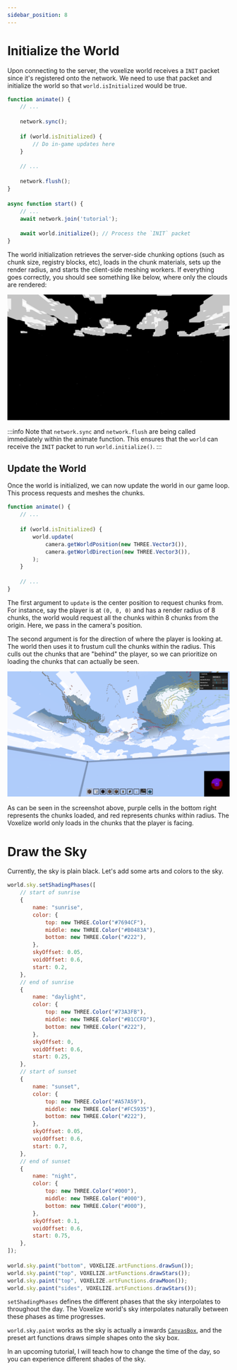 ```yaml
---
sidebar_position: 8
---
```


# Initialize the World

Upon connecting to the server, the voxelize world receives a `INIT` packet since it's registered onto the network. We need to use that packet and initialize the world so that `world.isInitialized` would be true.

```javascript title="main.js"
function animate() {
    // ...

    network.sync();

    if (world.isInitialized) {
        // Do in-game updates here
    }

    // ...

    network.flush();
}

async function start() {
    // ...
    await network.join('tutorial');

    await world.initialize(); // Process the `INIT` packet
}
```

The world initialization retrieves the server-side chunking options (such as chunk size, registry blocks, etc), loads in the chunk materials, sets up the render radius, and starts the client-side meshing workers. If everything goes correctly, you should see something like below, where only the clouds are rendered:

![](../assets/empty-sky.png)

:::info
Note that `network.sync` and `network.flush` are being called immediately within the animate function. This ensures that the `world` can receive the `INIT` packet to run `world.initialize()`.
:::

## Update the World

Once the world is initialized, we can now update the world in our game loop. This process requests and meshes the chunks.

```javascript title="main.js"
function animate() {
    // ...

    if (world.isInitialized) {
        world.update(
            camera.getWorldPosition(new THREE.Vector3()), 
            camera.getWorldDirection(new THREE.Vector3()),
        );
    }

    // ...
}
```

The first argument to `update` is the center position to request chunks from. For instance, say the player is at `(0, 0, 0)` and has a render radius of 8 chunks, the world would request all the chunks within 8 chunks from the origin. Here, we pass in the camera's position.

The second argument is for the direction of where the player is looking at. The world then uses it to frustum cull the chunks within the radius. This culls out the chunks that are "behind" the player, so we can prioritize on loading the chunks that can actually be seen.

![](../assets/frustum-cull.png)

As can be seen in the screenshot above, purple cells in the bottom right represents the chunks loaded, and red represents chunks within radius. The Voxelize world only loads in the chunks that the player is facing.

# Draw the Sky

Currently, the sky is plain black. Let's add some arts and colors to the sky.

```javascript title="main.js"
world.sky.setShadingPhases([
    // start of sunrise
    {
        name: "sunrise",
        color: {
            top: new THREE.Color("#7694CF"),
            middle: new THREE.Color("#B0483A"),
            bottom: new THREE.Color("#222"),
        },
        skyOffset: 0.05,
        voidOffset: 0.6,
        start: 0.2,
    },
    // end of sunrise
    {
        name: "daylight",
        color: {
            top: new THREE.Color("#73A3FB"),
            middle: new THREE.Color("#B1CCFD"),
            bottom: new THREE.Color("#222"),
        },
        skyOffset: 0,
        voidOffset: 0.6,
        start: 0.25,
    },
    // start of sunset
    {
        name: "sunset",
        color: {
            top: new THREE.Color("#A57A59"),
            middle: new THREE.Color("#FC5935"),
            bottom: new THREE.Color("#222"),
        },
        skyOffset: 0.05,
        voidOffset: 0.6,
        start: 0.7,
    },
    // end of sunset
    {
        name: "night",
        color: {
            top: new THREE.Color("#000"),
            middle: new THREE.Color("#000"),
            bottom: new THREE.Color("#000"),
        },
        skyOffset: 0.1,
        voidOffset: 0.6,
        start: 0.75,
    },
]);

world.sky.paint("bottom", VOXELIZE.artFunctions.drawSun());
world.sky.paint("top", VOXELIZE.artFunctions.drawStars());
world.sky.paint("top", VOXELIZE.artFunctions.drawMoon());
world.sky.paint("sides", VOXELIZE.artFunctions.drawStars());
```

`setShadingPhases` defines the different phases that the sky interpolates to throughout the day. The Voxelize world's sky interpolates naturally between these phases as time progresses. 

`world.sky.paint` works as the sky is actually a inwards [`CanvasBox`](/api/client/classes/CanvasBox), and the preset art functions draws simple shapes onto the sky box.

In an upcoming tutorial, I will teach how to change the time of the day, so you can experience different shades of the sky.